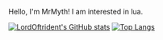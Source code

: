 Hello, I'm MrMyth! I am interested in lua.

[![LordOftrident's GitHub stats](https://github-readme-stats.vercel.app/api?username=MrMyth152346&show_icons=true&theme=tokyonight)](https://github.com/anuraghazra/github-readme-stats)
[![Top Langs](https://github-readme-stats.vercel.app/api/top-langs/?username=MrMyth152346&theme=tokyonight)](https://github.com/anuraghazra/github-readme-stats)
